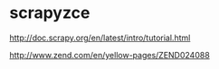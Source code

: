 # scrapyzce


http://doc.scrapy.org/en/latest/intro/tutorial.html

http://www.zend.com/en/yellow-pages/ZEND024088
